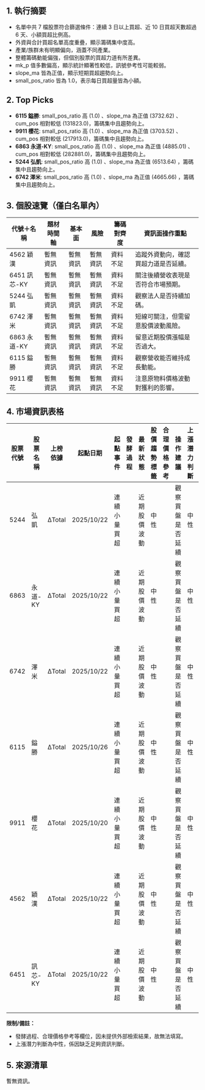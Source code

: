 ## 1. 執行摘要
- 名單中共 7 檔股票符合篩選條件：連續 3 日以上買超、近 10 日買超天數超過 6 天、小額買超比例高。
- 外資與合計買超名單高度重疊，顯示籌碼集中度高。
- 產業/族群未有明顯偏向，涵蓋不同產業。
- 整體籌碼動能偏強，但個別股票的買超力道有所差異。
- mk_p 值多數偏高，顯示統計顯著性較低，訊號參考性可能較弱。
- slope_ma 皆為正值，顯示短期買超趨勢向上。
- small_pos_ratio 皆為 1.0，表示每日買超量皆為小額。

## 2. Top Picks
- **6115 鎰勝**: small_pos_ratio 高 (1.0) 、slope_ma 為正值 (3732.62) 、cum_pos 相對較低 (131823.0)，籌碼集中且趨勢向上。
- **9911 櫻花**: small_pos_ratio 高 (1.0) 、slope_ma 為正值 (3703.52) 、cum_pos 相對較低 (217913.0)，籌碼集中且趨勢向上。
- **6863 永道-KY**: small_pos_ratio 高 (1.0) 、slope_ma 為正值 (4885.01) 、cum_pos 相對較低 (282881.0)，籌碼集中且趨勢向上。
- **5244 弘凱**: small_pos_ratio 高 (1.0) 、slope_ma 為正值 (6513.64) ，籌碼集中且趨勢向上。
- **6742 澤米**: small_pos_ratio 高 (1.0) 、slope_ma 為正值 (4665.66) ，籌碼集中且趨勢向上。

## 3. 個股速覽（僅白名單內）
| 代號＋名稱 | 題材時間軸 | 基本面 | 風險 | 籌碼對齊度 | 資訊面操作重點 |
|---------|------|---------|------|------|------|
| 4562 穎漢 | 暫無資訊 | 暫無資訊 | 暫無資訊 | 資料不足 | 追蹤外資動向，確認買超力道是否延續。 |
| 6451 訊芯-KY | 暫無資訊 | 暫無資訊 | 暫無資訊 | 資料不足 | 關注後續營收表現是否符合市場預期。 |
| 5244 弘凱 | 暫無資訊 | 暫無資訊 | 暫無資訊 | 資料不足 | 觀察法人是否持續加碼。 |
| 6742 澤米 | 暫無資訊 | 暫無資訊 | 暫無資訊 | 資料不足 | 短線可關注，但需留意股價波動風險。 |
| 6863 永道-KY | 暫無資訊 | 暫無資訊 | 暫無資訊 | 資料不足 | 留意近期股價漲幅是否過大。 |
| 6115 鎰勝 | 暫無資訊 | 暫無資訊 | 暫無資訊 | 資料不足 | 觀察營收能否維持成長動能。 |
| 9911 櫻花 | 暫無資訊 | 暫無資訊 | 暫無資訊 | 資料不足 | 注意原物料價格波動對獲利的影響。 |

## 4. 市場資訊表格
| 股票代號 | 股票名稱 | 上榜依據 | 起點日期 | 起點事件 | 發酵過程 | 最新狀態 | 股價趨勢標籤 | 合理價格參考 | 操作建議 | 上漲潛力判斷 | 資料來源SID |
|---------|---------|---------|---------|---------|---------|---------|---------|---------|---------|---------|---------|
| 5244 | 弘凱 | ΔTotal | 2025/10/22 | 連續小量買超 |  | 近期股價波動 | 中性 |  | 觀察買盤是否延續 | 中性 |  |
| 6863 | 永道-KY | ΔTotal | 2025/10/22 | 連續小量買超 |  | 近期股價波動 | 中性 |  | 觀察買盤是否延續 | 中性 |  |
| 6742 | 澤米 | ΔTotal | 2025/10/22 | 連續小量買超 |  | 近期股價波動 | 中性 |  | 觀察買盤是否延續 | 中性 |  |
| 6115 | 鎰勝 | ΔTotal | 2025/10/26 | 連續小量買超 |  | 近期股價波動 | 中性 |  | 觀察買盤是否延續 | 中性 |  |
| 9911 | 櫻花 | ΔTotal | 2025/10/20 | 連續小量買超 |  | 近期股價波動 | 中性 |  | 觀察買盤是否延續 | 中性 |  |
| 4562 | 穎漢 | ΔTotal | 2025/10/22 | 連續小量買超 |  | 近期股價波動 | 中性 |  | 觀察買盤是否延續 | 中性 |  |
| 6451 | 訊芯-KY | ΔTotal | 2025/10/22 | 連續小量買超 |  | 近期股價波動 | 中性 |  | 觀察買盤是否延續 | 中性 |  |

**限制/備註：**

- 發酵過程、合理價格參考等欄位，因未提供外部檢索結果，故無法填寫。
- 上漲潛力判斷為中性，係因缺乏足夠資訊判斷。

## 5. 來源清單
暫無資訊。
